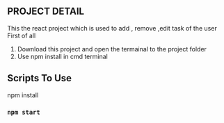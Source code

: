  ## PROJECT DETAIL
 
 This the react project which is used to add , remove ,edit task of the user
 First of all 
 
 1) Download this project and open the termainal to the project folder
 2) Use npm install in cmd terminal 

## Scripts To Use

npm install


### `npm start`


